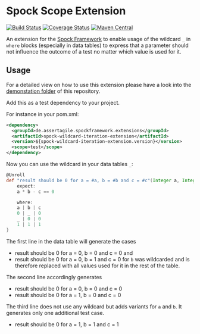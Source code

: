 Spock Scope Extension
=====================

[![Build Status](https://travis-ci.org/mkutz/spock-wildcard-iteration-extension.svg?branch=master)](https://travis-ci.org/mkutz/spock-wildcard-iteration-extension) [![Coverage Status](https://img.shields.io/coveralls/mkutz/spock-wildcard-iteration-extension.svg)](https://coveralls.io/r/mkutz/spock-wildcard-iteration-extension) [![Maven Central](https://img.shields.io/maven-central/v/de.assertagile.spockframework.extensions/spock-wildcard-iteration-extension.svg)](http://search.maven.org/#search%7Cga%7C1%7Ca%3A%22spock-wildcard-iteration-extension%22)

An extension for the [Spock Framework](http://spockframework.org/) to enable usage of the wildcard `_` in `where` blocks (especially in data tables) to express that a parameter should not influence the outcome of a test no matter which value is used for it.

Usage
-----

For a detailed view on how to use this extension please have a look into the [demonstation folder](https://github.com/mkutz/spock-wildcard-iteration-extension/tree/master/demonstration) of this repository.

Add this as a test dependency to your project.

For instance in your pom.xml:
```xml
<dependency>
  <groupId>de.assertagile.spockframework.extensions</groupId>
  <artifactId>spock-wildcard-iteration-extension</artifactId>
  <version>${spock-wildcard-iteration-extension.version}</version>
  <scope>test</scope>
</dependency>
```

Now you can use the wildcard in your data tables `_`:

```groovy
@Unroll
def "result should be 0 for a = #a, b = #b and c = #c"(Integer a, Integer b, Integer c) {
    expect:
    a * b - c == 0

    where:
    a | b | c
    0 | _ | 0
    _ | 0 | 0
    1 | 1 | 1
}
```

The first line in the data table will generate the cases
- result should be 0 for a = 0, b = 0 and c = 0 and
- result should be 0 for a = 0, b = 1 and c = 0
for `b` was wildcarded and is therefore replaced with all values used for it in the rest of the table.

The second line accordingly generates
- result should be 0 for a = 0, b = 0 and c = 0
- result should be 0 for a = 1, b = 0 and c = 0

The third line does not use any wildcard but adds variants for `a` and `b`. It generates only one additional test case.
- result should be 0 for a = 1, b = 1 and c = 1
